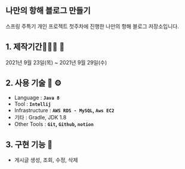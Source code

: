 ## 나만의 항해 블로그 만들기
스프링 주특기 개인 프로젝트 첫주차에 진행한 나만의 항해 블로그 저장소입니다.

## 1. 제작기간🏃‍🏃‍♀️ 💨
2021년 9월 23일(목) ~ 2021년 9월 29일(수)

## 2. 사용 기술 🔧 ⚙️
- Language : **`Java 8`**
- Tool : **`Intellij`**
- Infrastructure : **`AWS RDS - MySQL`, `Aws EC2`**
- 기타 : Gradle, JDK 1.8
- Other Tools : **`Git`, `Github`, `notion`**

## 3. 구현 기능 📃
- 게시글 생성, 조회, 수정, 삭제
